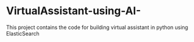 # VirtualAssistant-using-AI-
This project contains the code for building virtual assistant in python using ElasticSearch
